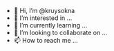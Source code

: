- 👋 Hi, I’m @kruysokna
- 👀 I’m interested in ...
- 🌱 I’m currently learning ...
- 💞️ I’m looking to collaborate on ...
- 📫 How to reach me ...

<!---
kruysokna/kruysokna is a ✨ special ✨ repository because its `README.md` (this file) appears on your GitHub profile.
You can click the Preview link to take a look at your changes.
--->
